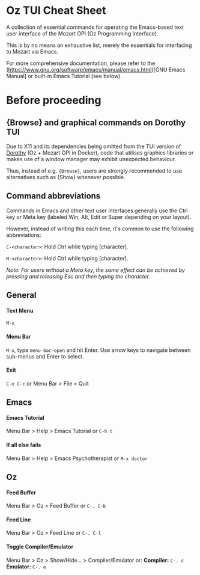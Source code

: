 # Oz TUI Cheat Sheet

A collection of essential commands for operating the Emacs-based text user interface of the Mozart OPI (Oz Programming Interface).

This is by no means an exhaustive list, merely the essentials for interfacing to Mozart via Emacs.

For more comprehensive documentation, please refer to the (https://www.gnu.org/software/emacs/manual/emacs.html)[GNU Emacs Manual] or built-in Emacs Tutorial (see below).

# Before proceeding

## {Browse} and graphical commands on Dorothy TUI
Due to X11 and its dependencies being omitted from the TUI version of [Dorothy](https://github.com/richarah/dorothy) (Oz + Mozart OPI in Docker), code that utilises graphics libraries or makes use of a window manager may exhibit unexpected behaviour.

Thus, instead of e.g. `{Browse}`, users are strongly recommended to use alternatives such as {Show} whenever possible.

## Command abbreviations
Commands in Emacs and other text user interfaces generally use the Ctrl key or Meta key (labeled Win, Alt, Edit or Super depending on your layout).

However, instead of writing this each time, it's common to use the following abbreviations:

`C-<character>`: Hold Ctrl while typing [character].

`M-<character>`: Hold Ctrl while typing [character].

*Note: For users without a Meta key, the same effect can be achieved by pressing and releasing Esc and then typing the character.*

## General

#### Text Menu
`M-x`

#### Menu Bar
`M-x`, type `menu-bar-open` and hit Enter.
Use arrow keys to navigate between sub-menus and Enter to select.

#### Exit
`C-x C-c` or Menu Bar > File > Quit

## Emacs

#### Emacs Tutorial
Menu Bar > Help > Emacs Tutorial or `C-h t`

#### If all else fails
Menu Bar > Help > Emacs Psychotherapist or `M-x doctor`

## Oz

#### Feed Buffer
Menu Bar > Oz > Feed Buffer or `C-. C-b`

#### Feed Line
Menu Bar > Oz > Feed Line or `C-. C-l`

#### Toggle Compiler/Emulator
Menu Bar > Oz > Show/Hide... > Compiler/Emulator or:
**Compiler:** `C-. c`
**Emulator:** `C-. e`
